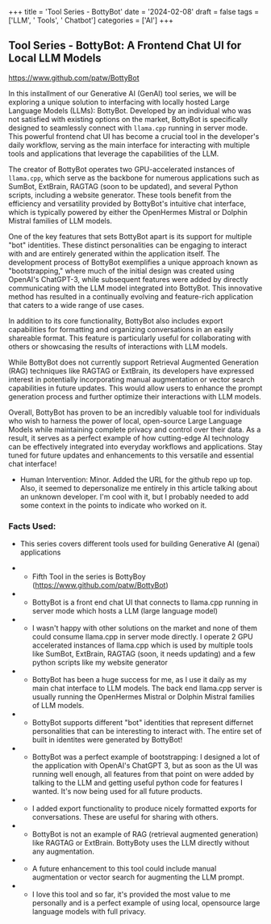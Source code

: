 
+++
title = 'Tool Series - BottyBot'
date = '2024-02-08'
draft = false
tags = ['LLM', ' Tools', ' Chatbot']
categories = ['AI']
+++

 ## Tool Series - BottyBot: A Frontend Chat UI for Local LLM Models

https://www.github.com/patw/BottyBot

In this installment of our Generative AI (GenAI) tool series, we will be exploring a unique solution to interfacing with locally hosted Large Language Models (LLMs): BottyBot. Developed by an individual who was not satisfied with existing options on the market, BottyBot is specifically designed to seamlessly connect with `llama.cpp` running in server mode. This powerful frontend chat UI has become a crucial tool in the developer's daily workflow, serving as the main interface for interacting with multiple tools and applications that leverage the capabilities of the LLM.

The creator of BottyBot operates two GPU-accelerated instances of `llama.cpp`, which serve as the backbone for numerous applications such as SumBot, ExtBrain, RAGTAG (soon to be updated), and several Python scripts, including a website generator. These tools benefit from the efficiency and versatility provided by BottyBot's intuitive chat interface, which is typically powered by either the OpenHermes Mistral or Dolphin Mistral families of LLM models.

One of the key features that sets BottyBot apart is its support for multiple "bot" identities. These distinct personalities can be engaging to interact with and are entirely generated within the application itself. The development process of BottyBot exemplifies a unique approach known as "bootstrapping," where much of the initial design was created using OpenAI's ChatGPT-3, while subsequent features were added by directly communicating with the LLM model integrated into BottyBot. This innovative method has resulted in a continually evolving and feature-rich application that caters to a wide range of use cases.

In addition to its core functionality, BottyBot also includes export capabilities for formatting and organizing conversations in an easily shareable format. This feature is particularly useful for collaborating with others or showcasing the results of interactions with LLM models.

While BottyBot does not currently support Retrieval Augmented Generation (RAG) techniques like RAGTAG or ExtBrain, its developers have expressed interest in potentially incorporating manual augmentation or vector search capabilities in future updates. This would allow users to enhance the prompt generation process and further optimize their interactions with LLM models.

Overall, BottyBot has proven to be an incredibly valuable tool for individuals who wish to harness the power of local, open-source Large Language Models while maintaining complete privacy and control over their data. As a result, it serves as a perfect example of how cutting-edge AI technology can be effectively integrated into everyday workflows and applications. Stay tuned for future updates and enhancements to this versatile and essential chat interface!
 * Human Intervention: Minor.  Added the URL for the github repo up top.  Also, it seemed to depersonalize me entirely in this article talking about an unknown developer.  I'm cool with it, but I probably needed to add some context in the points to indicate who worked on it.
### Facts Used:
* This series covers different tools used for building Generative AI (genai) applications
* * Fifth Tool in the series is BottyBoy (https://www.github.com/patw/BottyBot)
* * BottyBot is a front end chat UI that connects to llama.cpp running in server mode which hosts a LLM (large language model)
* * I wasn't happy with other solutions on the market and none of them could consume llama.cpp in server mode directly.  I operate 2 GPU accelerated instances of llama.cpp which is used by multiple tools like SumBot, ExtBrain, RAGTAG (soon, it needs updating) and a few python scripts like my website generator
* * BottyBot has been a huge success for me, as I use it daily as my main chat interface to LLM models. The back end llama.cpp server is usually running the OpenHermes Mistral or Dolphin Mistral families of LLM models.
* * BottyBot supports different "bot" identities that represent differnet personalities that can be interesting to interact with.  The entire set of built in identites were generated by BottyBot! 
* * BottyBot was a perfect example of bootstrapping:  I designed a lot of the application with OpenAI's ChatGPT 3, but as soon as the UI was running well enough, all features from that point on were added by talking to the LLM and getting useful python code for features I wanted.  It's now being used for all future products.
* * I added export functionality to produce nicely formatted exports for conversations.  These are useful for sharing with others.
* * BottyBot is not an example of RAG (retrieval augmented generation) like RAGTAG or ExtBrain.  BottyBoty uses the LLM directly without any augmentation.
* * A future enhancement to this tool could include manual augmentation or vector search for augmenting the LLM prompt.
* * I love this tool and so far, it's provided the most value to me personally and is a perfect example of using local, opensource large language models with full privacy.
